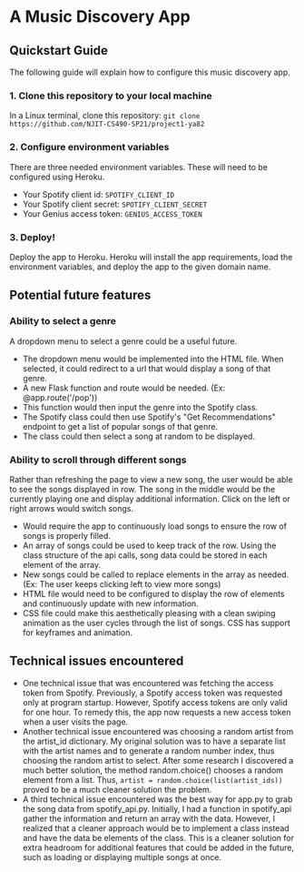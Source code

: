# A Music Discovery App

## Quickstart Guide
The following guide will explain how to configure this music discovery app.

### 1. Clone this repository to your local machine
In a Linux terminal, clone this repository: `git clone https://github.com/NJIT-CS490-SP21/project1-ya82`

### 2. Configure environment variables
There are three needed environment variables. These will need to be configured using Heroku.
* Your Spotify client id: `SPOTIFY_CLIENT_ID`
* Your Spotify client secret: `SPOTIFY_CLIENT_SECRET`
* Your Genius access token: `GENIUS_ACCESS_TOKEN`

### 3. Deploy!
Deploy the app to Heroku. Heroku will install the app requirements, load the environment variables, and deploy the app to the given domain name.


## Potential future features

### Ability to select a genre
A dropdown menu to select a genre could be a useful future.
* The dropdown menu would be implemented into the HTML file. When selected, it could redirect to a url that would display a song of that genre.
* A new Flask function and route would be needed. (Ex: @app.route('/pop'))
* This function would then input the genre into the Spotify class.
* The Spotify class could then use Spotify's "Get Recommendations" endpoint to get a list of popular songs of that genre.
* The class could then select a song at random to be displayed.

### Ability to scroll through different songs
Rather than refreshing the page to view a new song, the user would be able to see the songs displayed in row. The song in the middle would be the currently playing one and display additional information. Click on the left or right arrows would switch songs.
* Would require the app to continuously load songs to ensure the row of songs is properly filled.
* An array of songs could be used to keep track of the row. Using the class structure of the api calls, song data could be stored in each element of the array.
* New songs could be called to replace elements in the array as needed. (Ex: The user keeps clicking left to view more songs)
* HTML file would need to be configured to display the row of elements and continuously update with new information.
* CSS file could make this aesthetically pleasing with a clean swiping animation as the user cycles through the list of songs. CSS has support for keyframes and animation.

## Technical issues encountered
* One technical issue that was encountered was fetching the access token from Spotify. Previously, a Spotify access token was requested only at program startup. However, Spotify access tokens are only valid for one hour. To remedy this, the app now requests a new access token when a user visits the page.
* Another technical issue encountered was choosing a random artist from the artist_id dictionary. My original solution was to have a separate list with the artist names and to generate a random number index, thus choosing the random artist to select. After some research I discovered a much better solution, the method random.choice() chooses a random element from a list. Thus, `artist = random.choice(list(artist_ids))` proved to be a much cleaner solution the problem.
* A third technical issue encountered was the best way for app.py to grab the song data from spotify_api.py. Initially, I had a function in spotify_api gather the information and return an array with the data. However, I realized that a cleaner approach would be to implement a class instead and have the data be elements of the class. This is a cleaner solution for extra headroom for additional features that could be added in the future, such as loading or displaying multiple songs at once.
